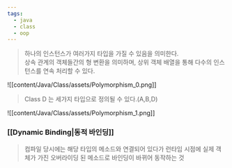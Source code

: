 ```yaml
---
tags:
  - java
  - class
  - oop
---
```

> 하나의 인스턴스가 여러가지 타입을 가질 수 있음을 의미한다. <br/>
> 상속 관계의 객체들간의 형 변환을 의미하며, 상위 객체 배열을 통해 다수의 인스턴스를 연속 처리할 수 있다.


![[content/Java/Class/assets/Polymorphism_0.png]]

> Class D 는 세가지 타입으로 정의될 수 있다.(A,B,D)

![[content/Java/Class/assets/Polymorphism_1.png]]


### [[Dynamic Binding|동적 바인딩]]
> 컴파일 당시에는 해당 타입의 메소드와 연결되어 있다가 런타임 시점에 실제 객체가 가진 오버라이딩 된 메소드로 바인딩이 바뀌어 동작하는 것
